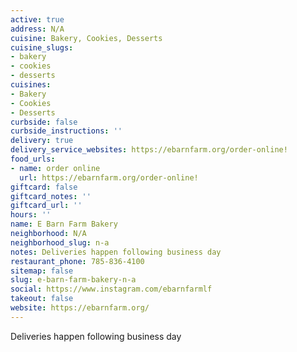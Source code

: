```yaml
---
active: true
address: N/A
cuisine: Bakery, Cookies, Desserts
cuisine_slugs:
- bakery
- cookies
- desserts
cuisines:
- Bakery
- Cookies
- Desserts
curbside: false
curbside_instructions: ''
delivery: true
delivery_service_websites: https://ebarnfarm.org/order-online!
food_urls:
- name: order online
  url: https://ebarnfarm.org/order-online!
giftcard: false
giftcard_notes: ''
giftcard_url: ''
hours: ''
name: E Barn Farm Bakery
neighborhood: N/A
neighborhood_slug: n-a
notes: Deliveries happen following business day
restaurant_phone: 785-836-4100
sitemap: false
slug: e-barn-farm-bakery-n-a
social: https://www.instagram.com/ebarnfarmlf
takeout: false
website: https://ebarnfarm.org/
---
```


Deliveries happen following business day